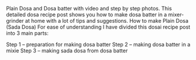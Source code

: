 Plain Dosa and Dosa batter with video and step by step photos. This detailed dosa recipe post shows you how to make dosa batter in a mixer-grinder at home with a lot of tips and suggestions.
How to make Plain Dosa (Sada Dosa)
For ease of understanding I have divided this dosai recipe post into 3 main parts:

Step 1 – preparation for making dosa batter
Step 2 – making dosa batter in a mixie
Step 3 – making sada dosa from dosa batter